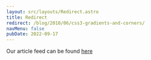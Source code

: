 ```yaml
---
layout: src/layouts/Redirect.astro
title: Redirect
redirect: /blog/2010/06/css3-gradients-and-corners/
navMenu: false
pubDate: 2022-09-17
---
```

<div>
Our article feed can be found <a href="/blog/2010/06/css3-gradients-and-corners/">here</a>
</div>
